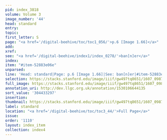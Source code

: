 ```yaml
---
pid: index_3818
volume: Volume 3
image_number: '44'
head: standard
entry:
topic:
first_letter: S
page: "<a href='/digital-beehive/toc/toc1_056/'>p.6 [Image 1.66]</a>"
add:
xref:
see: "<a href='/digital-beehive/index1/index_0278/'>ban[n]er</a>"
index:
item: "#item-52883e06e"
unparsed:
line: 'Head: standard|Page: p.6 [Image 1.66]|See: ban[n]er|#item-52883e06e'
selection: https://stacks.stanford.edu/image/iiif/gw497tq8651/1607_0987/1812,3297,669,125/full/0/default.jpg
full_image: https://stacks.stanford.edu/image/iiif/gw497tq8651/1607_0987/full/full/0/default.jpg
annotation_uri: http://dev.llgc.org.uk/annotation/1530106644135
sort_value: '304433297'
insertion:
thumbnail: https://stacks.stanford.edu/image/iiif/gw497tq8651/1607_0987/1812,3297,669,125/150,/0/default.jpg
label: standard
location: "<a href='/digital-beehive/toc/toc3_44/'>Full Page</a>"
issue:
order: '1110'
layout: index_item
collection: index4
---
```

